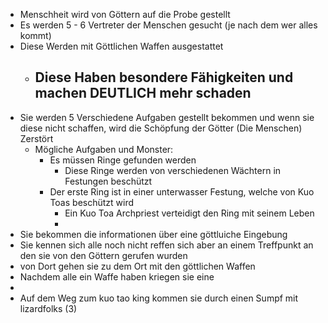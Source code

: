 - Menschheit wird von Göttern auf die Probe gestellt
- Es werden 5 - 6 Vertreter der Menschen gesucht (je nach dem wer alles kommt)
- Diese Werden mit Göttlichen Waffen ausgestattet
	- Diese Haben besondere Fähigkeiten und machen DEUTLICH mehr schaden
		-
- Sie werden 5 Verschiedene Aufgaben gestellt bekommen und wenn sie diese nicht schaffen, wird die Schöpfung der Götter (Die Menschen) Zerstört
	- Mögliche Aufgaben und Monster:
		- Es müssen Ringe gefunden werden
			- Diese Ringe werden von verschiedenen Wächtern in Festungen beschützt
		- Der erste Ring ist in einer unterwasser Festung, welche von Kuo Toas beschützt wird
			- Ein Kuo Toa Archpriest verteidigt den Ring mit seinem Leben
			-
- Sie bekommen die informationen über eine göttluiche Eingebung
- Sie kennen sich alle noch nicht reffen sich aber an einem Treffpunkt an den sie von den Göttern gerufen wurden
- von Dort gehen sie zu dem Ort mit den göttlichen Waffen
- Nachdem alle ein Waffe haben kriegen sie eine
-
- Auf dem Weg zum kuo tao king kommen sie durch einen Sumpf mit lizardfolks (3)